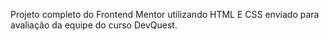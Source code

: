 Projeto completo do Frontend Mentor utilizando HTML E CSS enviado para avaliação da equipe do curso DevQuest.

